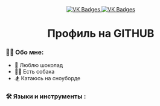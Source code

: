 <div id="badges" align = "center">
  <a href= "https://vk.com/moya_stranitca">
     <img src = "https://img.shields.io/badge/VK-blue?style=for-the-badge&logo=VK&logoColor=white" alt="VK Badges"/>
  </a>
    <a href= "https://mail.google.com/mail/u/0/?tab=rm&ogbl#inbox">
      <img src = "https://img.shields.io/badge/EMAIL-red?style=for-the-badge&logo=Gmail&logoColor=white" alt="VK Badges"/>
    </a>
</div>

<div id="viewprof" align="center" >
<img src="https://komarev.com/ghpvc/?username=ZiborovaDaria&style=flat-square&color=blue " alt=""/>
</div>

<div id="heythere" align="center">
<h1> Профиль на GITHUB </h1>
</div>

### 👩‍💻 Обо мне: 

- 🧠 Люблю шоколад
- 🚴‍♀️ Есть собака
- 🏂 Катаюсь на сноуборде

### 🛠️ Языки и инструменты :

<div>
  <img scr="https://github.com/devicons/devicon/blob/master/icons/git/git-original-wordmark.svg"  wight="40" height="40"/>
  <img scr="https://github.com/devicons/devicon/blob/master/icons/jetbrains/jetbrains-          original.svg" wight="40" height="40"/>
  <img scr="https://github.com/devicons/devicon/blob/master/icons/python/python-original-wordmark.svg" wight="40" height="40"/>
  <img scr="https://github.com/devicons/devicon/blob/master/icons/visualstudio/visualstudio-plain.svg" wight="40" height="40"/>
  <img scr="https://github.com/devicons/devicon/blob/master/icons/bash/bash-original.svg" wight="40" height="40"/>
</div>
